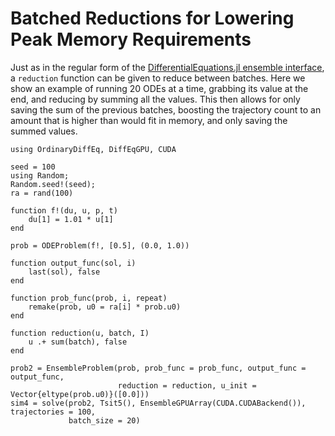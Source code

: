 # Batched Reductions for Lowering Peak Memory Requirements

Just as in the regular form of the
[DifferentialEquations.jl ensemble interface](https://docs.sciml.ai/DiffEqDocs/stable/features/ensemble/),
a `reduction` function can be given to reduce between batches. Here we show an example
of running 20 ODEs at a time, grabbing its value at the end, and reducing by summing all
the values. This then allows for only saving the sum of the previous batches, boosting
the trajectory count to an amount that is higher than would fit in memory, and only saving
the summed values.

```@example reductions
using OrdinaryDiffEq, DiffEqGPU, CUDA

seed = 100
using Random;
Random.seed!(seed);
ra = rand(100)

function f!(du, u, p, t)
    du[1] = 1.01 * u[1]
end

prob = ODEProblem(f!, [0.5], (0.0, 1.0))

function output_func(sol, i)
    last(sol), false
end

function prob_func(prob, i, repeat)
    remake(prob, u0 = ra[i] * prob.u0)
end

function reduction(u, batch, I)
    u .+ sum(batch), false
end

prob2 = EnsembleProblem(prob, prob_func = prob_func, output_func = output_func,
                        reduction = reduction, u_init = Vector{eltype(prob.u0)}([0.0]))
sim4 = solve(prob2, Tsit5(), EnsembleGPUArray(CUDA.CUDABackend()), trajectories = 100,
             batch_size = 20)
```
